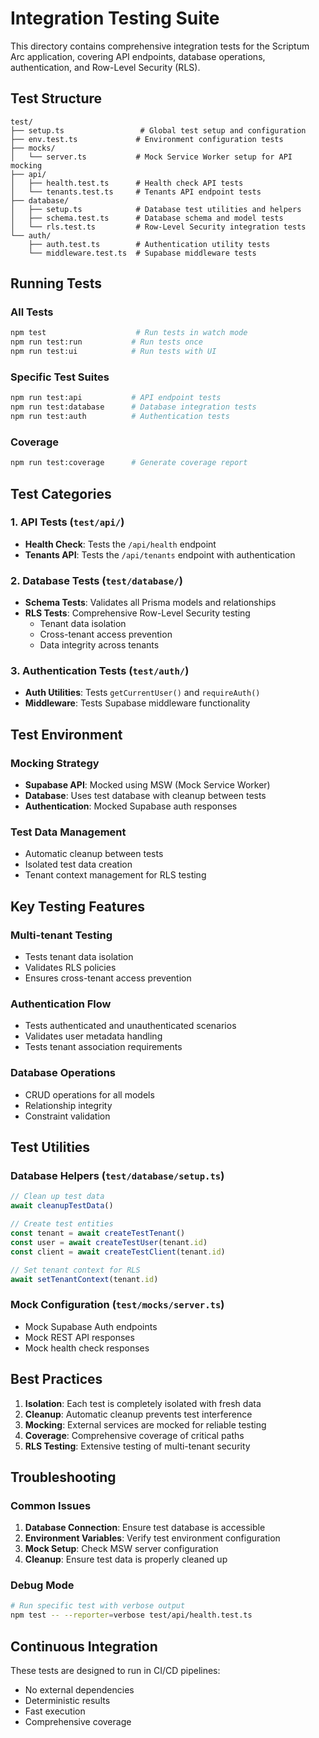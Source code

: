 # Integration Testing Suite

This directory contains comprehensive integration tests for the Scriptum Arc application, covering API endpoints, database operations, authentication, and Row-Level Security (RLS).

## Test Structure

```
test/
├── setup.ts                 # Global test setup and configuration
├── env.test.ts             # Environment configuration tests
├── mocks/
│   └── server.ts           # Mock Service Worker setup for API mocking
├── api/
│   ├── health.test.ts      # Health check API tests
│   └── tenants.test.ts     # Tenants API endpoint tests
├── database/
│   ├── setup.ts            # Database test utilities and helpers
│   ├── schema.test.ts      # Database schema and model tests
│   └── rls.test.ts         # Row-Level Security integration tests
└── auth/
    ├── auth.test.ts        # Authentication utility tests
    └── middleware.test.ts  # Supabase middleware tests
```

## Running Tests

### All Tests
```bash
npm test                    # Run tests in watch mode
npm run test:run           # Run tests once
npm run test:ui            # Run tests with UI
```

### Specific Test Suites
```bash
npm run test:api           # API endpoint tests
npm run test:database      # Database integration tests
npm run test:auth          # Authentication tests
```

### Coverage
```bash
npm run test:coverage      # Generate coverage report
```

## Test Categories

### 1. API Tests (`test/api/`)
- **Health Check**: Tests the `/api/health` endpoint
- **Tenants API**: Tests the `/api/tenants` endpoint with authentication

### 2. Database Tests (`test/database/`)
- **Schema Tests**: Validates all Prisma models and relationships
- **RLS Tests**: Comprehensive Row-Level Security testing
  - Tenant data isolation
  - Cross-tenant access prevention
  - Data integrity across tenants

### 3. Authentication Tests (`test/auth/`)
- **Auth Utilities**: Tests `getCurrentUser()` and `requireAuth()`
- **Middleware**: Tests Supabase middleware functionality

## Test Environment

### Mocking Strategy
- **Supabase API**: Mocked using MSW (Mock Service Worker)
- **Database**: Uses test database with cleanup between tests
- **Authentication**: Mocked Supabase auth responses

### Test Data Management
- Automatic cleanup between tests
- Isolated test data creation
- Tenant context management for RLS testing

## Key Testing Features

### Multi-tenant Testing
- Tests tenant data isolation
- Validates RLS policies
- Ensures cross-tenant access prevention

### Authentication Flow
- Tests authenticated and unauthenticated scenarios
- Validates user metadata handling
- Tests tenant association requirements

### Database Operations
- CRUD operations for all models
- Relationship integrity
- Constraint validation

## Test Utilities

### Database Helpers (`test/database/setup.ts`)
```typescript
// Clean up test data
await cleanupTestData()

// Create test entities
const tenant = await createTestTenant()
const user = await createTestUser(tenant.id)
const client = await createTestClient(tenant.id)

// Set tenant context for RLS
await setTenantContext(tenant.id)
```

### Mock Configuration (`test/mocks/server.ts`)
- Mock Supabase Auth endpoints
- Mock REST API responses
- Mock health check responses

## Best Practices

1. **Isolation**: Each test is completely isolated with fresh data
2. **Cleanup**: Automatic cleanup prevents test interference
3. **Mocking**: External services are mocked for reliable testing
4. **Coverage**: Comprehensive coverage of critical paths
5. **RLS Testing**: Extensive testing of multi-tenant security

## Troubleshooting

### Common Issues

1. **Database Connection**: Ensure test database is accessible
2. **Environment Variables**: Verify test environment configuration
3. **Mock Setup**: Check MSW server configuration
4. **Cleanup**: Ensure test data is properly cleaned up

### Debug Mode
```bash
# Run specific test with verbose output
npm test -- --reporter=verbose test/api/health.test.ts
```

## Continuous Integration

These tests are designed to run in CI/CD pipelines:
- No external dependencies
- Deterministic results
- Fast execution
- Comprehensive coverage
